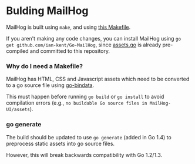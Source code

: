 Bulding MailHog
===============

MailHog is built using `make`, and using [this Makefile](Makefile).

If you aren't making any code changes, you can install MailHog using
`go get github.com/ian-kent/Go-MailHog`, since [assets.go](MailHog-UI/assets/assets.go)
is already pre-compiled and committed to this repository.

### Why do I need a Makefile?

MailHog has HTML, CSS and Javascript assets which need to be converted
to a go source file using [go-bindata](https://github.com/jteeuwen/go-bindata).

This must happen before running `go build` or `go install` to avoid compilation
errors (e.g., `no buildable Go source files in MailHog-UI/assets`).

### go generate

The build should be updated to use `go generate` (added in Go 1.4) to
preprocess static assets into go source files.

However, this will break backwards compatibility with Go 1.2/1.3.
